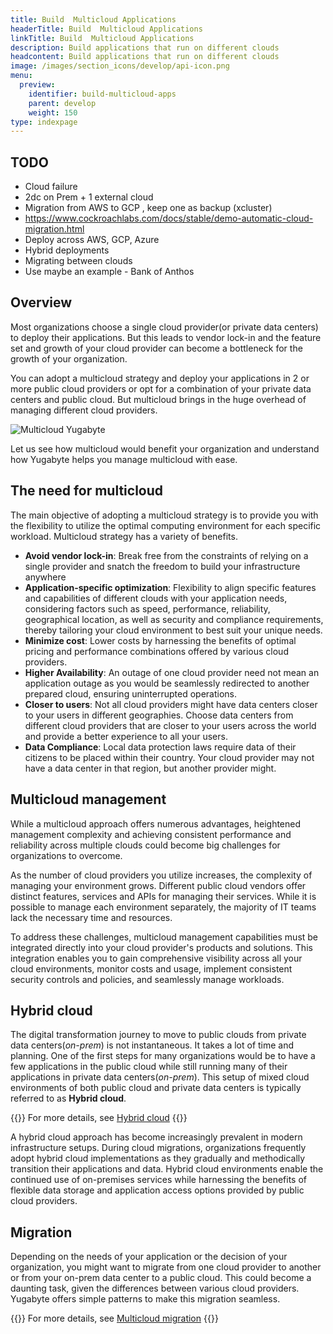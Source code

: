 ```yaml
---
title: Build  Multicloud Applications
headerTitle: Build  Multicloud Applications
linkTitle: Build  Multicloud Applications
description: Build applications that run on different clouds
headcontent: Build applications that run on different clouds 
image: /images/section_icons/develop/api-icon.png
menu:
  preview:
    identifier: build-multicloud-apps
    parent: develop
    weight: 150
type: indexpage
---
```


## TODO

- Cloud failure
- 2dc on Prem + 1 external cloud
- Migration from AWS to GCP , keep one as backup (xcluster)
- https://www.cockroachlabs.com/docs/stable/demo-automatic-cloud-migration.html
- Deploy across AWS, GCP, Azure
- Hybrid deployments
- Migrating between clouds
- Use maybe an example - Bank of Anthos

## Overview

Most organizations choose a single cloud provider(or private data centers) to deploy their applications. But this leads to vendor lock-in and the feature set and growth of your cloud provider can become a bottleneck for the growth of your organization.

You can adopt a multicloud strategy and deploy your applications in 2 or more public cloud providers or opt for a combination of your private data centers and public cloud. But multicloud brings in the huge overhead of managing different cloud providers.

![Multicloud Yugabyte](/images/develop/multicloud/multicloud-global-spread.png)

Let us see how multicloud would benefit your organization and understand how Yugabyte helps you manage multicloud with ease.

## The need for multicloud

The main objective of adopting a multicloud strategy is to provide you with the flexibility to utilize the optimal computing environment for each specific workload. Multicloud strategy has a variety of benefits.

- **Avoid vendor lock-in**: Break free from the constraints of relying on a single provider and snatch the freedom to build your infrastructure anywhere
- **Application-specific optimization**: Flexibility to align specific features and capabilities of different clouds with your application needs, considering factors such as speed, performance, reliability, geographical location, as well as security and compliance requirements, thereby tailoring your cloud environment to best suit your unique needs.
- **Minimize cost**: Lower costs by harnessing the benefits of optimal pricing and performance combinations offered by various cloud providers.
- **Higher Availability**: An outage of one cloud provider need not mean an application outage as you would be seamlessly redirected to another prepared cloud, ensuring uninterrupted operations.
- **Closer to users**: Not all cloud providers might have data centers closer to your users in different geographies. Choose data centers from different cloud providers that are closer to your users across the world and provide a better experience to all your users.
- **Data Compliance**: Local data protection laws require data of their citizens to be placed within their country. Your cloud provider may not have a data center in that region, but another provider might.

## Multicloud management

While a multicloud approach offers numerous advantages, heightened management complexity and achieving consistent performance and reliability across multiple clouds could become big challenges for organizations to overcome.

As the number of cloud providers you utilize increases, the complexity of managing your environment grows. Different public cloud vendors offer distinct features, services and APIs for managing their services. While it is possible to manage each environment separately, the majority of IT teams lack the necessary time and resources.

To address these challenges, multicloud management capabilities must be integrated directly into your cloud provider's products and solutions. This integration enables you to gain comprehensive visibility across all your cloud environments, monitor costs and usage, implement consistent security controls and policies, and seamlessly manage workloads.

## Hybrid cloud

The digital transformation journey to move to public clouds from private data centers(_on-prem_) is not instantaneous. It takes a lot of time and planning. One of the first steps for many organizations would be to have a few applications in the public cloud while still running many of their applications in private data centers(_on-prem_). This setup of mixed cloud environments of both public cloud and private data centers is typically referred to as **Hybrid cloud**.

{{<tip>}}
For more details, see [Hybrid cloud](./hybrid-cloud)
{{</tip>}}


A hybrid cloud approach has become increasingly prevalent in modern infrastructure setups. During cloud migrations, organizations frequently adopt hybrid cloud implementations as they gradually and methodically transition their applications and data. Hybrid cloud environments enable the continued use of on-premises services while harnessing the benefits of flexible data storage and application access options provided by public cloud providers.

## Migration

Depending on the needs of your application or the decision of your organization, you might want to migrate from one cloud provider to another or from your on-prem data center to a public cloud. This could become a daunting task, given the differences between various cloud providers. Yugabyte offers simple patterns to make this migration seamless.

{{<tip>}}
For more details, see [Multicloud migration](./migration)
{{</tip>}}
